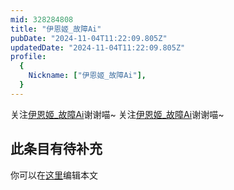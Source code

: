 ```yaml
---
mid: 328284808
title: "伊恩姬_故障Ai"
pubDate: "2024-11-04T11:22:09.805Z"
updatedDate: "2024-11-04T11:22:09.805Z"
profile:
  {
    Nickname: ["伊恩姬_故障Ai"],
  }
---
```


关注[伊恩姬_故障Ai](https://space.bilibili.com/328284808)谢谢喵~ 关注[伊恩姬_故障Ai](https://space.bilibili.com/328284808)谢谢喵~

## 此条目有待补充
你可以在[这里](https://github.com/Yuhanawa/VTuber.ICU-Content/edit/master/v/伊恩姬_故障Ai/index.md)编辑本文
